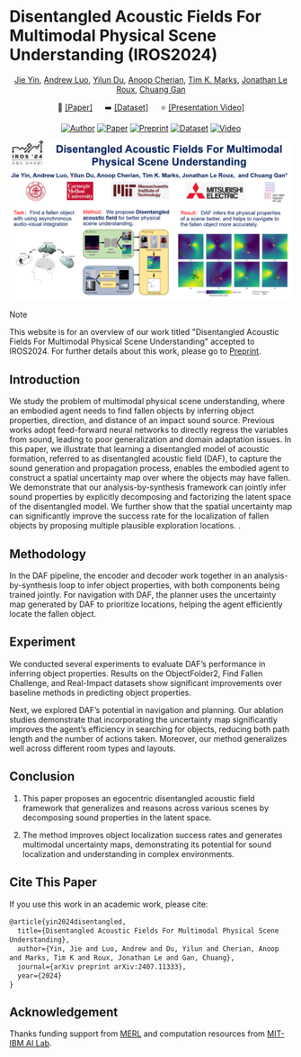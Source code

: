 # Disentangled Acoustic Fields For Multimodal Physical Scene Understanding (IROS2024)

<div align="center">

[Jie Yin](https://github.com/sjtuyinjie),
[Andrew Luo](https://www.cs.cmu.edu/~afluo/),
[Yilun Du](https://yilundu.github.io/),
[Anoop Cherian](http://users.cecs.anu.edu.au/~cherian/),
[Tim K. Marks](https://www.merl.com/people/tmarks),
[Jonathan Le Roux](https://www.jonathanleroux.org/),
[Chuang Gan](https://people.csail.mit.edu/ganchuang/)


📝 [[Paper]](https://github.com/sjtuyinjie/DAF/blob/main/daf_final.pdf)
&emsp;
➡️ [[Dataset]](https://github.com/chuangg/find_fallen_objects)
&emsp;
⭐️ [[Presentation Video]](https://youtu.be/QUIvWGnYkgk)

[![Author](https://img.shields.io/badge/Author-Jie%20Yin-blue)](https://sjtuyinjie.github.io/)
[![Paper](https://img.shields.io/badge/Paper-DAF-yellow)](https://github.com/sjtuyinjie/DAF/blob/main/daf_final.pdf)
[![Preprint](https://img.shields.io/badge/Ppreprint-Arxiv-purple)](https://arxiv.org/abs/2407.11333)
[![Dataset](https://img.shields.io/badge/Dataset-FindFallen-green)](https://github.com/chuangg/find_fallen_objects)
[![Video](https://img.shields.io/badge/Video-red)](https://www.youtube.com/watch?v=QUIvWGnYkgk)



</div>


[![IROS2024 Presentation](IROS24_0286.jpg)](https://www.youtube.com/watch?v=QUIvWGnYkgk)

> [!NOTE]
> This website is for an overview of our work titled "Disentangled Acoustic Fields For Multimodal Physical Scene Understanding"  accepted to IROS2024. For further details about this work, please go to [Preprint](https://github.com/sjtuyinjie/DAF/blob/main/daf_final.pdf).

## Introduction
We study the problem of multimodal physical scene understanding, where an embodied agent needs to find fallen objects by inferring object properties, direction, and distance of an impact sound source. Previous works adopt feed-forward neural networks to directly regress the variables from sound, leading to poor generalization and domain adaptation issues. In this paper, we illustrate that learning a disentangled model of acoustic formation, referred to as disentangled acoustic field (DAF), to capture the sound generation and propagation process, enables the embodied agent to construct a spatial uncertainty map over where the objects may have fallen. We demonstrate that our analysis-by-synthesis framework can jointly infer sound properties by explicitly decomposing and factorizing the latent space of the disentangled model. We further show that the spatial uncertainty map can significantly improve the success rate for the localization of fallen objects by proposing multiple plausible exploration locations.
.

## Methodology
In the DAF pipeline, the encoder and decoder work together in an analysis-by-synthesis loop to infer object properties, with both components being trained jointly. For navigation with DAF, the planner uses the uncertainty map generated by DAF to prioritize locations, helping the agent efficiently locate the fallen object.


## Experiment
We conducted several experiments to evaluate DAF’s performance in inferring object properties. Results on the ObjectFolder2, Find Fallen Challenge, and Real-Impact datasets show significant improvements over baseline methods in predicting object properties.

Next, we explored DAF’s potential in navigation and planning. Our ablation studies demonstrate that incorporating the uncertainty map significantly improves the agent’s efficiency in searching for objects, reducing both path length and the number of actions taken. Moreover, our method generalizes well across different room types and layouts.


## Conclusion
1. This paper proposes an egocentric disentangled acoustic field framework that generalizes and reasons across various scenes by decomposing sound properties in the latent space. 

2. The method improves object localization success rates and generates multimodal uncertainty maps, demonstrating its potential for sound localization and understanding in complex environments.

## Cite This Paper
If you use this work in an academic work, please cite:
~~~
@article{yin2024disentangled,
  title={Disentangled Acoustic Fields For Multimodal Physical Scene Understanding},
  author={Yin, Jie and Luo, Andrew and Du, Yilun and Cherian, Anoop and Marks, Tim K and Roux, Jonathan Le and Gan, Chuang},
  journal={arXiv preprint arXiv:2407.11333},
  year={2024}
}
~~~

## Acknowledgement
Thanks funding support from [MERL](https://www.merl.com) and computation resources from [MIT-IBM AI Lab](https://mitibmwatsonailab.mit.edu/).

